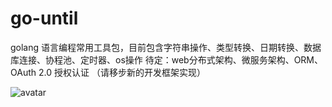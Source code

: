 # go-until
 golang 语言编程常用工具包，目前包含字符串操作、类型转换、日期转换、数据库连接、协程池、定时器、os操作
 待定：web分布式架构、微服务架构、ORM、OAuth 2.0 授权认证 （请移步新的开发框架实现）
 
![avatar](https://images2018.cnblogs.com/blog/688323/201712/688323-20171226000551728-185946406.png)
